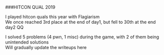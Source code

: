 ###HITCON QUAL 2019

I played hitcon quals this year with Flagiarism  
We once reached 3rd place at the end of day1, but fell to 30th at the end day2 QQ  


I solved 5 problems (4 pwn, 1 misc) during the game, with 2 of them being unintended solutions  
Will gradually update the writeups here
